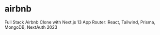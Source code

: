 # airbnb
Full Stack Airbnb Clone with Next.js 13 App Router: React, Tailwind, Prisma, MongoDB, NextAuth 2023
